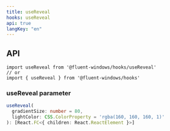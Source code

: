 ```yaml
---
title: useReveal
hooks: useReveal
api: true
langKey: "en"
---
```


## API

```
import useReveal from '@fluent-windows/hooks/useReveal'
// or
import { useReveal } from '@fluent-windows/hooks'
```

### useReveal parameter

```ts
useReveal(
  gradientSize: number = 80,
  lightColor: CSS.ColorProperty = 'rgba(160, 160, 160, 1)'
): [React.FC<{ children: React.ReactElement }>]
```
